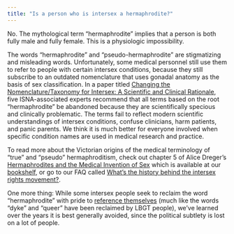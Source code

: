```yaml
---
title: "Is a person who is intersex a hermaphrodite?"
---
```


<p>No. The mythological term &#8220;hermaphrodite&#8221; implies that a person is both fully male and fully female. This is a physiologic impossibility.  </p>

<p>The words &#8220;hermaphrodite&#8221; and &#8220;pseudo-hermaphrodite&#8221; are stigmatizing and misleading words. Unfortunately, some medical personnel still use them to refer to people with certain intersex conditions, because they still subscribe to an outdated nomenclature that uses gonadal anatomy as the basis of sex classification. In a paper titled <a href="/node/979">Changing the Nomenclature/Taxonomy for Intersex: A Scientific and Clinical Rationale</a>, five <span class="caps">ISNA</span>-associated experts recommend that all terms based on the root &#8220;hermaphrodite&#8221; be abandoned because they are scientifically specious and clinically problematic. The terms fail to reflect modern scientific understandings of intersex conditions, confuse clinicians, harm patients, and panic parents. We think it is much better for everyone involved when specific condition names are used in medical research and practice.  </p>

<p>To read more about the Victorian origins of the medical terminology of &#8220;true&#8221; and &#8220;pseudo&#8221; hermaphroditism, check out chapter 5 of Alice Dreger&#8217;s <a href="/books/medicalinvention">Hermaphrodites and the Medical Invention of Sex</a> which is available at our <a href="/library/books">bookshelf</a>, or go to our <span class="caps">FAQ</span> called <a href="/faq/history">What&#8217;s the history behind the intersex rights movement?</a>.  </p>

<p>One more thing: While some intersex people seek to reclaim the word &#8220;hermaphrodite&#8221; with pride to <a href="/videos/hermaphrodites_speak">reference themselves</a> (much like the words &#8220;dyke&#8221; and &#8220;queer&#8221; have been reclaimed by <span class="caps">LBGT</span> people), we&#8217;ve learned over the years it is best generally avoided, since the political subtlety is lost on a lot of people.</p>